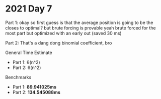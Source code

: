 # 2021 Day 7

Part 1: okay so first guess is that the average position is going to be the closes to optimal? but brute forcing is provable
yeah brute forced for the most part but optimized with an early out (saved 30 ms)

Part 2: That's a dang dong binomial coefficient, bro

General Time Estimate
- Part 1: θ(n^2) 
- Part 2: θ(n^2)

Benchmarks
- Part 1: **89.941025ms**
- Part 2: **134.545088ms**



